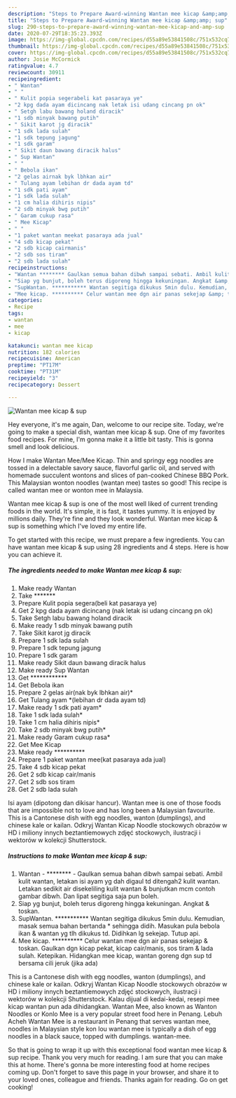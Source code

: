 ```yaml
---
description: "Steps to Prepare Award-winning Wantan mee kicap &amp;amp; sup"
title: "Steps to Prepare Award-winning Wantan mee kicap &amp;amp; sup"
slug: 290-steps-to-prepare-award-winning-wantan-mee-kicap-and-amp-sup
date: 2020-07-29T18:35:23.393Z
image: https://img-global.cpcdn.com/recipes/d55a89e53841508c/751x532cq70/wantan-mee-kicap-sup-resipi-foto-utama.jpg
thumbnail: https://img-global.cpcdn.com/recipes/d55a89e53841508c/751x532cq70/wantan-mee-kicap-sup-resipi-foto-utama.jpg
cover: https://img-global.cpcdn.com/recipes/d55a89e53841508c/751x532cq70/wantan-mee-kicap-sup-resipi-foto-utama.jpg
author: Josie McCormick
ratingvalue: 4.7
reviewcount: 30911
recipeingredient:
- " Wantan"
- " "
- " Kulit popia segerabeli kat pasaraya ye"
- "2 kpg dada ayam dicincang nak letak isi udang cincang pn ok"
- " Setgh labu bawang holand diracik"
- "1 sdb minyak bawang putih"
- " Sikit karot jg diracik"
- "1 sdk lada sulah"
- "1 sdk tepung jagung"
- "1 sdk garam"
- " Sikit daun bawang diracik halus"
- " Sup Wantan"
- " "
- " Bebola ikan"
- "2 gelas airnak byk lbhkan air"
- " Tulang ayam lebihan dr dada ayam td"
- "1 sdk pati ayam"
- "1 sdk lada sulah"
- "1 cm halia dihiris nipis"
- "2 sdb minyak bwg putih"
- " Garam cukup rasa"
- " Mee Kicap"
- " "
- "1 paket wantan meekat pasaraya ada jual"
- "4 sdb kicap pekat"
- "2 sdb kicap cairmanis"
- "2 sdb sos tiram"
- "2 sdb lada sulah"
recipeinstructions:
- "Wantan ******** Gaulkan semua bahan dibwh sampai sebati. Ambil kulit wantan, letakan isi ayam yg dah digaul td ditengah2 kulit wantan. Letakan sedikit air disekeliling kulit wantan &amp; bunjutkan mcm contoh gambar dibwh. Dan lipat segitiga saja pun boleh."
- "Siap yg bunjut, boleh terus digoreng hingga kekuningan. Angkat &amp; toskan."
- "SupWantan. *********** Wantan segitiga dikukus 5min dulu. Kemudian, masak semua bahan bertanda * sehingga didih. Masukan pula bebola ikan &amp; wantan yg tlh dikukus td. Didihkan lg sekejap. Tutup api."
- "Mee kicap. ********** Celur wantan mee dgn air panas sekejap &amp; toskan. Gaulkan dgn kicap pekat, kicap cair/manis, sos tiram &amp; lada sulah. Ketepikan. Hidangkan mee kicap, wantan goreng dgn sup td bersama cili jeruk (jika ada)"
categories:
- Recipe
tags:
- wantan
- mee
- kicap

katakunci: wantan mee kicap 
nutrition: 182 calories
recipecuisine: American
preptime: "PT17M"
cooktime: "PT31M"
recipeyield: "3"
recipecategory: Dessert

---
```



![Wantan mee kicap &amp; sup](https://img-global.cpcdn.com/recipes/d55a89e53841508c/751x532cq70/wantan-mee-kicap-sup-resipi-foto-utama.jpg)

Hey everyone, it's me again, Dan, welcome to our recipe site. Today, we're going to make a special dish, wantan mee kicap &amp; sup. One of my favorites food recipes. For mine, I'm gonna make it a little bit tasty. This is gonna smell and look delicious.

How I make Wantan Mee/Mee Kicap. Thin and springy egg noodles are tossed in a delectable savory sauce, flavorful garlic oil, and served with homemade succulent wontons and slices of pan-cooked Chinese BBQ Pork. This Malaysian wonton noodles (wantan mee) tastes so good! This recipe is called wantan mee or wonton mee in Malaysia.

Wantan mee kicap &amp; sup is one of the most well liked of current trending foods in the world. It's simple, it is fast, it tastes yummy. It is enjoyed by millions daily. They're fine and they look wonderful. Wantan mee kicap &amp; sup is something which I've loved my entire life.


To get started with this recipe, we must prepare a few ingredients. You can have wantan mee kicap &amp; sup using 28 ingredients and 4 steps. Here is how you can achieve it.

<!--inarticleads1-->

##### The ingredients needed to make Wantan mee kicap &amp; sup:

1. Make ready  Wantan
1. Take  *******
1. Prepare  Kulit popia segera(beli kat pasaraya ye)
1. Get 2 kpg dada ayam dicincang (nak letak isi udang cincang pn ok)
1. Take  Setgh labu bawang holand diracik
1. Make ready 1 sdb minyak bawang putih
1. Take  Sikit karot jg diracik
1. Prepare 1 sdk lada sulah
1. Prepare 1 sdk tepung jagung
1. Prepare 1 sdk garam
1. Make ready  Sikit daun bawang diracik halus
1. Make ready  Sup Wantan
1. Get  ************
1. Get  Bebola ikan
1. Prepare 2 gelas air(nak byk lbhkan air)*
1. Get  Tulang ayam *(lebihan dr dada ayam td)
1. Make ready 1 sdk pati ayam*
1. Take 1 sdk lada sulah*
1. Take 1 cm halia dihiris nipis*
1. Take 2 sdb minyak bwg putih*
1. Make ready  Garam cukup rasa*
1. Get  Mee Kicap
1. Make ready  **********
1. Prepare 1 paket wantan mee(kat pasaraya ada jual)
1. Take 4 sdb kicap pekat
1. Get 2 sdb kicap cair/manis
1. Get 2 sdb sos tiram
1. Get 2 sdb lada sulah


Isi ayam (dipotong dan dikisar hancur). Wantan mee is one of those foods that are impossible not to love and has long been a Malaysian favourite. This is a Cantonese dish with egg noodles, wanton (dumplings), and chinese kale or kailan. Odkryj Wantan Kicap Noodle stockowych obrazów w HD i miliony innych beztantiemowych zdjęć stockowych, ilustracji i wektorów w kolekcji Shutterstock. 

<!--inarticleads2-->

##### Instructions to make Wantan mee kicap &amp; sup:

1. Wantan - ******** - Gaulkan semua bahan dibwh sampai sebati. Ambil kulit wantan, letakan isi ayam yg dah digaul td ditengah2 kulit wantan. Letakan sedikit air disekeliling kulit wantan &amp; bunjutkan mcm contoh gambar dibwh. Dan lipat segitiga saja pun boleh.
1. Siap yg bunjut, boleh terus digoreng hingga kekuningan. Angkat &amp; toskan.
1. SupWantan. *********** Wantan segitiga dikukus 5min dulu. Kemudian, masak semua bahan bertanda * sehingga didih. Masukan pula bebola ikan &amp; wantan yg tlh dikukus td. Didihkan lg sekejap. Tutup api.
1. Mee kicap. ********** Celur wantan mee dgn air panas sekejap &amp; toskan. Gaulkan dgn kicap pekat, kicap cair/manis, sos tiram &amp; lada sulah. Ketepikan. Hidangkan mee kicap, wantan goreng dgn sup td bersama cili jeruk (jika ada)


This is a Cantonese dish with egg noodles, wanton (dumplings), and chinese kale or kailan. Odkryj Wantan Kicap Noodle stockowych obrazów w HD i miliony innych beztantiemowych zdjęć stockowych, ilustracji i wektorów w kolekcji Shutterstock. Kalau dijual di kedai-kedai, resepi mee kicap wantan pun ada dihidangkan. Wantan Mee, also known as Wanton Noodles or Konlo Mee is a very popular street food here in Penang. Lebuh Acheh Wantan Mee is a restaurant in Penang that serves wantan mee, noodles in Malaysian style kon lou wantan mee is typically a dish of egg noodles in a black sauce, topped with dumplings. wantan-mee. 

So that is going to wrap it up with this exceptional food wantan mee kicap &amp; sup recipe. Thank you very much for reading. I am sure that you can make this at home. There's gonna be more interesting food at home recipes coming up. Don't forget to save this page in your browser, and share it to your loved ones, colleague and friends. Thanks again for reading. Go on get cooking!
